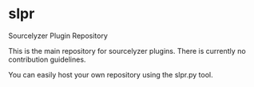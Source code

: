 # slpr
Sourcelyzer Plugin Repository

This is the main repository for sourcelyzer plugins. There is currently no contribution guidelines.

You can easily host your own repository using the slpr.py tool.

